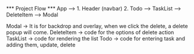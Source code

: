 *** Project Flow ***
App --> 1. Header (navbar)
        2. Todo --> TaskList --> DeleteItem --> Modal
    
Modal -> It is for backdrop and overlay, when we click the delete, a delete popup will come.
DeleteItem -> code for the options of delete action
TaskList -> code for rendering the list 
Todo -> code for entering task and adding them, update, delete 

